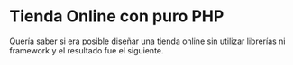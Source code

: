 # Tienda Online con puro PHP
Quería saber si era posible diseñar una tienda online sin utilizar librerías ni framework y el resultado fue el siguiente.
